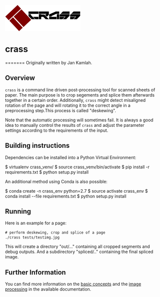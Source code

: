 ![crass logo](doc/img/crass_logo.png)
# crass
=======
Originally written by Jan Kamlah.

Overview
--------

`crass` is a command line driven post-processing tool for scanned sheets of paper.
The main purpose is to crop segements and splice them afterwards
together in a certain order. Additionally, `crass` might detect 
misaligned rotation of the page and will rotating it to the correct
angle in a preprocessing step.This process is called "deskewing".

Note that the automatic processing will sometimes fail. It is always a
good idea to manually control the results of `crass` and adjust the
parameter settings according to the requirements of the input. 


Building instructions
---------------------

Dependencies can be installed into a Python Virtual Environment:

$ virtualenv crass_venv/
$ source crass_venv/bin/activate
$ pip install -r requirements.txt
$ python setup.py install

An additional method using Conda is also possible:

$ conda create -n crass_env python=2.7
$ source activate crass_env
$ conda install --file requirements.txt
$ python setup.py install

Running
-------

Here is an example for a page:

    # perform deskewing, crop and splice of a page
    ./crass tests/testimg.jpg

This will create a directory "out/..." containing all cropped
segments and debug outputs. And a subdirectory "spliced/.."
containing the final spliced image.

Further Information
-------------------

You can find more information on the [basic concepts][1] and the
[image processing][2] in the available documentation.

[1]: doc/basic-concepts.md
[2]: doc/image-processing.md
